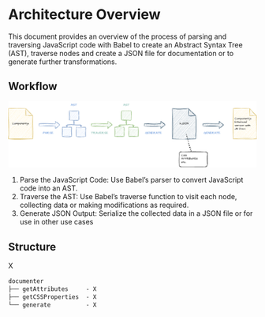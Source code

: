 # Architecture Overview

This document provides an overview of the process of parsing and traversing JavaScript code with Babel to create an Abstract Syntax Tree (AST), traverse nodes and create a JSON file for documentation or to generate further transformations.

## Workflow

![alt text](./architecture-overview.png)

1. Parse the JavaScript Code: Use Babel’s parser to convert JavaScript code into an AST.
2. Traverse the AST: Use Babel’s traverse function to visit each node, collecting data or making modifications as required.
3. Generate JSON Output: Serialize the collected data in a JSON file or for use in other use cases



## Structure

X

```
documenter
├── getAttributes     - X
├── getCSSProperties  - X
└── generate          - X
```